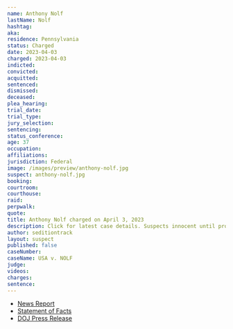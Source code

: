```yaml
---
name: Anthony Nolf
lastName: Nolf
hashtag:
aka:
residence: Pennsylvania
status: Charged
date: 2023-04-03
charged: 2023-04-03
indicted:
convicted:
acquitted:
sentenced:
dismissed:
deceased:
plea_hearing:
trial_date:
trial_type:
jury_selection:
sentencing:
status_conference:
age: 37
occupation:
affiliations:
jurisdiction: Federal
image: /images/preview/anthony-nolf.jpg
suspect: anthony-nolf.jpg
booking:
courtroom:
courthouse:
raid:
perpwalk:
quote:
title: Anthony Nolf charged on April 3, 2023
description: Click for latest case details. Suspects innocent until proven guilty.
author: seditiontrack
layout: suspect
published: false
caseNumber:
caseName: USA v. NOLF
judge:
videos:
charges:
sentence:
---
```


- [News Report](https://www.mcall.com/2023/04/05/birdsboro-man-charged-for-role-in-u-s-capitol-riot/)
- [Statement of Facts](https://www.documentcloud.org/documents/23742465-86b94973-51d8-458a-ad1c-8a68d9d4e4400)
- [DOJ Press Release](https://www.justice.gov/usao-dc/pr/pennsylvania-man-arrested-felony-charge-actions-during-jan-6-capitol-breach)
